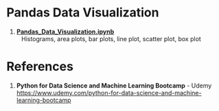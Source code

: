 # Pandas Data Visualization

1.  **[Pandas_Data_Visualization.ipynb](https://github.com/nkuhta/Data-Science-and-Machine-Learning-Bootcamp/blob/master/7.%20%20Pandas%20Visualization/Pandas_Data_Visualization.ipynb)**  
&ensp;  Histograms, area plots, bar plots, line plot, scatter plot, box plot 
 
#  References
1.  **Python for Data Science and Machine Learning Bootcamp** - Udemy   
	https://www.udemy.com/python-for-data-science-and-machine-learning-bootcamp
